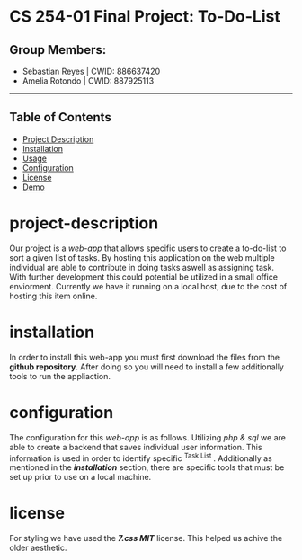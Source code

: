 # CS 254-01 Final Project: To-Do-List 

## Group Members: 
- Sebastian Reyes | CWID: 886637420
- Amelia Rotondo  | CWID: 887925113
-----

## Table of Contents

- [Project Description](#project-description)
- [Installation](#installation)
- [Usage](#usage)
- [Configuration](#configuration)
- [License](#license)
- [Demo](#demo)

# project-description

 Our project is a _web-app_ that allows specific users to create a to-do-list to sort a given list of tasks. By hosting this application on the web multiple individual are able to contribute in doing tasks aswell as assigning task. With further development this could potential be utilized in a small office enviorment. Currently we have it running on a local host, due to the cost of hosting this item online.

# installation

In order to install this web-app you must first download the files from the **github repository**.
After doing so you will need to install a few additionally tools to run the appliaction. 

# configuration

The configuration for this _web-app_ is as follows. Utilizing _php & sql_ we are able to create a backend that saves individual user information. This information is used in order to identify specific <sup> Task List </sup>. Additionally as mentioned in the **_installation_** section, there are specific tools that must be set up prior to use on a local machine. 

# license

For styling we have used the **_7.css MIT_** license. This helped us achive the older aesthetic.

